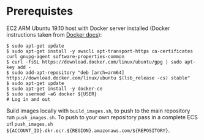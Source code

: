 # Prerequistes
EC2 ARM Ubuntu 19.10 host with Docker server installed (Docker instructions
taken from
[Docker docs](https://docs.docker.com/install/linux/docker-ce/ubuntu/)):
```
$ sudo apt-get update
$ sudo apt-get install -y awscli apt-transport-https ca-certificates curl gnupg-agent software-properties-common
$ curl -fsSL https://download.docker.com/linux/ubuntu/gpg | sudo apt-key add -
$ sudo add-apt-repository "deb [arch=arm64] https://download.docker.com/linux/ubuntu $(lsb_release -cs) stable"
$ sudo apt-get update
$ sudo apt-get install -y docker-ce
$ sudo usermod -aG docker ${USER}
# Log in and out
```

Build images locally with `build_images.sh`, to push to the main repository run
`push_images.sh`. To push to your own repository pass in a complete ECS url
`push_images.sh ${ACCOUNT_ID}.dkr.ecr.${REGION}.amazonaws.com/${REPOSITORY}`.

